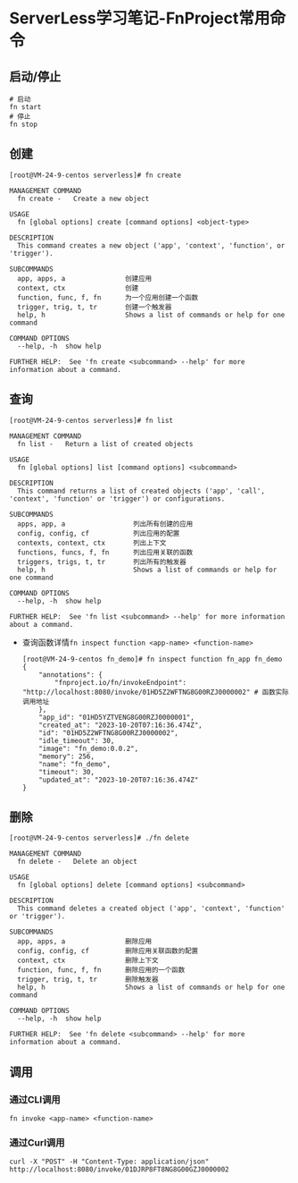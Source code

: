 # ServerLess学习笔记-FnProject常用命令

## 启动/停止

```
# 启动
fn start
# 停止
fn stop
```

## 创建

```
[root@VM-24-9-centos serverless]# fn create

MANAGEMENT COMMAND
  fn create -   Create a new object
                               
USAGE
  fn [global options] create [command options] <object-type>
    
DESCRIPTION
  This command creates a new object ('app', 'context', 'function', or 'trigger').
    
SUBCOMMANDS
  app, apps, a               创建应用
  context, ctx               创建
  function, func, f, fn      为一个应用创建一个函数
  trigger, trig, t, tr       创建一个触发器
  help, h                    Shows a list of commands or help for one command
                         
COMMAND OPTIONS
  --help, -h  show help

FURTHER HELP:  See 'fn create <subcommand> --help' for more information about a command.
```

## 查询

```
[root@VM-24-9-centos serverless]# fn list

MANAGEMENT COMMAND
  fn list -   Return a list of created objects
                             
USAGE
  fn [global options] list [command options] <subcommand>
    
DESCRIPTION
  This command returns a list of created objects ('app', 'call', 'context', 'function' or 'trigger') or configurations.
    
SUBCOMMANDS
  apps, app, a                 列出所有创建的应用
  config, config, cf           列出应用的配置
  contexts, context, ctx       列出上下文
  functions, funcs, f, fn      列出应用关联的函数
  triggers, trigs, t, tr       列出所有的触发器
  help, h                      Shows a list of commands or help for one command
                           
COMMAND OPTIONS
  --help, -h  show help

FURTHER HELP:  See 'fn list <subcommand> --help' for more information about a command.

```



- 查询函数详情`fn inspect function <app-name> <function-name>`

    ```
    [root@VM-24-9-centos fn_demo]# fn inspect function fn_app fn_demo
    {
    	"annotations": {
    		"fnproject.io/fn/invokeEndpoint": "http://localhost:8080/invoke/01HD5Z2WFTNG8G00RZJ0000002" # 函数实际调用地址
    	},
    	"app_id": "01HD5YZTVENG8G00RZJ0000001",
    	"created_at": "2023-10-20T07:16:36.474Z",
    	"id": "01HD5Z2WFTNG8G00RZJ0000002",
    	"idle_timeout": 30,
    	"image": "fn_demo:0.0.2",
    	"memory": 256,
    	"name": "fn_demo",
    	"timeout": 30,
    	"updated_at": "2023-10-20T07:16:36.474Z"
    }
    ```

## 删除

    [root@VM-24-9-centos serverless]# ./fn delete
    
    MANAGEMENT COMMAND
      fn delete -   Delete an object
                                   
    USAGE
      fn [global options] delete [command options] <subcommand>
        
    DESCRIPTION
      This command deletes a created object ('app', 'context', 'function' or 'trigger').
        
    SUBCOMMANDS
      app, apps, a               删除应用
      config, config, cf         删除应用关联函数的配置
      context, ctx               删除上下文
      function, func, f, fn      删除应用的一个函数
      trigger, trig, t, tr       删除触发器
      help, h                    Shows a list of commands or help for one command
                             
    COMMAND OPTIONS
      --help, -h  show help
    
    FURTHER HELP:  See 'fn delete <subcommand> --help' for more information about a command.

## 调用

### 通过CLI调用

```
fn invoke <app-name> <function-name>
```

### 通过Curl调用

```
curl -X "POST" -H "Content-Type: application/json" http://localhost:8080/invoke/01DJRP8FT8NG8G00GZJ0000002
```

